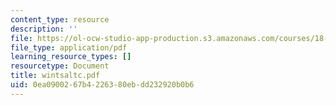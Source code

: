 ```yaml
---
content_type: resource
description: ''
file: https://ol-ocw-studio-app-production.s3.amazonaws.com/courses/18-996-random-matrix-theory-and-its-applications-spring-2004/0ea0900267b4226380ebdd232920b0b6_wintsaltc.pdf
file_type: application/pdf
learning_resource_types: []
resourcetype: Document
title: wintsaltc.pdf
uid: 0ea09002-67b4-2263-80eb-dd232920b0b6
---
```

